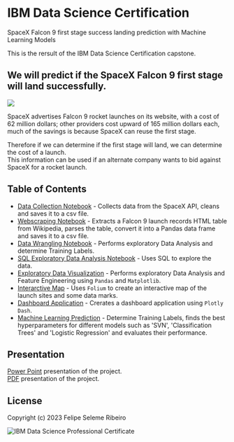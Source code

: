 # IBM Data Science Certification
SpaceX Falcon 9 first stage success landing prediction with Machine Learning Models  
  
This is the rersult of the IBM Data Science Certification capstone.  

## We will predict if the SpaceX Falcon 9 first stage will land successfully.  
![](https://cf-courses-data.s3.us.cloud-object-storage.appdomain.cloud/IBMDeveloperSkillsNetwork-DS0701EN-SkillsNetwork/lab_v2/images/landing_1.gif)


SpaceX advertises Falcon 9 rocket launches on its website, with a cost of 62 million dollars; other providers cost upward of 165 million dollars each, much of the savings is because SpaceX can reuse the first stage.

Therefore if we can determine if the first stage will land, we can determine the cost of a launch.  
This information can be used if an alternate company wants to bid against SpaceX for a rocket launch.  
  
## Table of Contents
- [Data Collection Notebook](01_data-collection-api.ipynb) - Collects data from the SpaceX API, cleans and saves it to a csv file.
- [Webscraping Notebook](02_webscraping.ipynb) - Extracts a Falcon 9 launch records HTML table from Wikipedia, parses the table, convert it into a Pandas data frame and saves it to a csv file.
- [Data Wrangling Notebook](<03_data wrangling.ipynb>) - Performs exploratory  Data Analysis and determine Training Labels.
- [SQL Exploratory Data Analysis Notebook](04_eda-sql-sqllite.ipynb) - Uses SQL to explore the data.
- [Exploratory Data Visualization](05_eda-dataviz.ipynb) - Performs exploratory Data Analysis and Feature Engineering using `Pandas` and `Matplotlib`.
- [Interarctive Map](06_launch_site_location.ipynb) - Uses `Folium` to create an interactive map of the launch sites and some data marks.
- [Dashboard Application](07_dashboard_application.ipynb) - Crerates a dashboard application using `Plotly Dash`.
- [Machine Learning Prediction](08_Machine_Learning_Prediction.ipynb) - Determine Training Labels, finds the best hyperparameters for different models such as 'SVN', 'Classification Trees' and 'Logistic Regression' and evaluates their performance.
  
## Presentation
[Power Point](00_presentation_ds-SpaceX-capstone.pptx) presentation of the project.  
[PDF](00_presentation_ds-SpaceX-capstone.pdf) presentation of the project.


## License
Copyright (c) 2023 Felipe Seleme Ribeiro  
  
  ![IBM Data Science Professional Certificate](https://s3.amazonaws.com/coursera_assets/meta_images/generated/CERTIFICATE_LANDING_PAGE/CERTIFICATE_LANDING_PAGE~L84DUWCD8F9X/CERTIFICATE_LANDING_PAGE~L84DUWCD8F9X.jpeg)